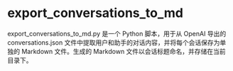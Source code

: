 # export_conversations_to_md
export_conversations_to_md.py 是一个 Python 脚本，用于从 OpenAI 导出的 conversations.json 文件中提取用户和助手的对话内容，并将每个会话保存为单独的 Markdown 文件。生成的 Markdown 文件以会话标题命名，并存储在当前目录下。
